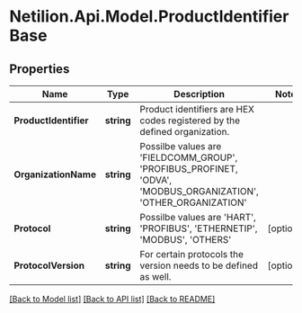 # Netilion.Api.Model.ProductIdentifierBase
## Properties

Name | Type | Description | Notes
------------ | ------------- | ------------- | -------------
**ProductIdentifier** | **string** | Product identifiers are HEX codes registered by the defined organization. | 
**OrganizationName** | **string** | Possilbe values are &#x27;FIELDCOMM_GROUP&#x27;, &#x27;PROFIBUS_PROFINET, &#x27;ODVA&#x27;, &#x27;MODBUS_ORGANIZATION&#x27;, &#x27;OTHER_ORGANIZATION&#x27; | 
**Protocol** | **string** | Possilbe values are &#x27;HART&#x27;, &#x27;PROFIBUS&#x27;, &#x27;ETHERNETIP&#x27;, &#x27;MODBUS&#x27;, &#x27;OTHERS&#x27; | [optional] 
**ProtocolVersion** | **string** | For certain protocols the version needs to be defined as well. | [optional] 

[[Back to Model list]](../README.md#documentation-for-models) [[Back to API list]](../README.md#documentation-for-api-endpoints) [[Back to README]](../README.md)

